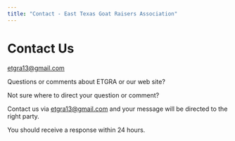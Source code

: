 ```yaml
---
title: "Contact - East Texas Goat Raisers Association"
---
```


# Contact Us

<etgra13@gmail.com>

Questions or comments about ETGRA or our web site?

Not sure where to direct your question or comment?

Contact us via <etgra13@gmail.com> and your message will be directed to the right party.

You should receive a response within 24 hours.